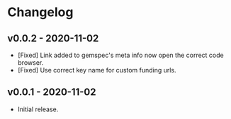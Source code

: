 # Changelog

<!--
Prefix your message with one of the following:

- [Added] for new features.
- [Changed] for changes in existing functionality.
- [Deprecated] for soon-to-be removed features.
- [Removed] for now removed features.
- [Fixed] for any bug fixes.
- [Security] in case of vulnerabilities.
-->

## v0.0.2 - 2020-11-02

- [Fixed] Link added to gemspec's meta info now open the correct code browser.
- [Fixed] Use correct key name for custom funding urls.

## v0.0.1 - 2020-11-02

- Initial release.
